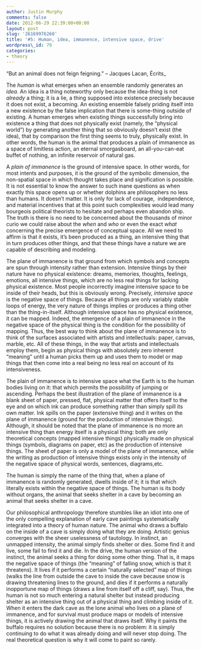 ```yaml
---
author: Justin Murphy
comments: false
date: 2012-06-29 22:39:00+00:00
layout: post
slug: '26169976260'
title: '#5: Human, idea, immanence, intensive space, drive'
wordpress\_id: 79
categories:
- theory
---
```


“But an animal does not feign feigning.” – Jacques Lacan, Écrits\_ 



The _human_ is what emerges when an ensemble randomly generates an _idea._ An idea is a thing noteworthy only because the idea-thing is not _already_ a thing; it is a lie, a thing supposed into existence precisely because it does not exist, a becoming. An existing ensemble falsely priding itself into a new existence by the false implication that there is some-thing outside of existing. A human emerges when existing things successfully bring into existence a thing that does not physically exist (namely, the “physical world”) by generating another thing that so obviously doesn’t exist (the idea), that by comparison the first thing seems to truly, physically exist. In other words, the human is the animal that produces a plain of immanence as a space of limitless action, an eternal smorgasboard, an all-you-can-eat buffet of nothing, an infinite reservoir of natural gas.




A _plain of immanence_ is the ground of intensive space. In other words, for most intents and purposes, it is the ground of the symbolic dimension, the non-spatial space in which thought takes place and signification is possible. It is not essential to know the answer to such inane questions as when exactly this space opens up or whether dolphins are philosophers no less than humans. It doesn’t matter. It is only for lack of courage,  independence, and material incentives that at this point such complexities would lead many bourgeois political theorists to hesitate and perhaps even abandon ship. The truth is there is no need to be concerned about the thousands of minor curio we could raise about the _when_ and _who_ or even the exact _what_ concerning the precise emergence of conceptual space. All we need to affirm is that it exists, it’s been produced as a thing, an intensive thing that in turn produces other things, and that these things have a nature we are capable of describing and modeling.




The plane of immanence is that ground from which symbols and concepts are spun through intensity rather than extension. Intensive things by their nature have no physical existence: dreams, memories, thoughts, feelings, emotions, all intensive things, which are no less real things for lacking physical existence. Most people incorrectly imagine intensive space to be inside of their heads, but this is obviously wrong. Precisely, _intensive space_ is the negative space of things. Because all things are only variably stable loops of energy, the very nature of things implies or produces a thing other than the thing-in-itself. Although intensive space has no physical existence, it can be mapped. Indeed, the emergence of a plain of immanence in the negative space of the physical thing is the condition for the possibility of mapping. Thus, the best way to think about the plane of immanence is to think of the surfaces associated with artists and intellectuals: paper, canvas, marble, etc. All of these things, in the way that artists and intellectuals employ them, begin as physical things with absolutely zero inherent “meaning” until a human picks them up and uses them to model or map things that then come into a real being no less real on account of its intensiveness.




The plain of immanence is to intensive space what the Earth is to the human bodies living on it: that which permits the possibility of jumping or ascending. Perhaps the best illustration of the plane of immanence is a blank sheet of paper, pressed, flat, physical matter that offers itself to the eye and on which ink can produce something rather than simply spill its own matter. Ink spills on the paper (extensive thing) and it writes on the plane of immanence (ground for the production of intensive things). Although, it should be noted that the plane of immanence is no more an intensive thing than energy itself is a physical thing: both are only theoretical concepts (mapped intensive things) physically made on physical things (symbols, diagrams on paper, etc) as the production of intensive things. The sheet of paper is only a model of the plane of immanence, while the writing as production of intensive things exists only in the intensity of the negative space of physical words, sentences, diagrams,etc.




The human is simply the name of the thing that, when a plane of immanence is randomly generated, dwells inside of it; it is that which literally exists within the negative space of things. The human is its body without organs, the animal that seeks shelter in a cave by becoming an animal that seeks shelter in a cave. 




Our philosophical anthropology therefore stumbles like an idiot into one of the only compelling explanation of early cave paintings systematically integrated into a theory of human nature. The animal who draws a buffalo on the inside of a cave is simply doing what they are doing. Artistic genius converges with the sheer uselessness of tautology. In instinct, an unmapped intensity, the animal simply finds shelter or dies. Some find it and live, some fail to find it and die. In the drive, the human version of the instinct, the animal seeks a thing for doing some other thing. That is, it maps the negative space of things (the “meaning” of falling snow, which is that it threatens). It lives if it performs a certain “naturally selected” map of things (walks the line from outside the cave to inside the cave because snow is drawing threatening lines to the ground, and dies if it performs a naturally inopportune map of things (draws a line from itself off a cliff, say). Thus, the human is not so much entering a natural shelter but instead producing shelter as an intensive thing out of a physical thing and climbing inside of it. When it enters the dark cave as the lone animal who lives on a plane of immanence, and for survival must produce maps or models of intensive things, it is actively drawing the animal that draws itself. Why it paints the buffalo requires no solution because there is no problem: it is simply continuing to do what it was already doing and will never stop doing. The real theoretical question is why it will come to paint so rarely.